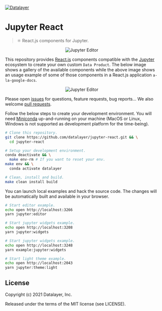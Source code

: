 [![Datalayer](https://datalayer.s3.us-east-1.amazonaws.com/datalayer-25.svg)](https://datalayer.io)

# Jupyter React

> ⚛️ React.js components for Jupyter.

<div align="center" style="text-align: center">
  <img alt="Jupyter Editor" src="https://docs.datalayer.io/assets/images/jupyter-editor-2f39f51a4596173b8ffcf33d62ec5278.gif" />
</div>

This repository provides [React.js](https://reactjs.org) components compatible with the [Jupyter](https://jupyter.org) ecosystem to create your own custom `Data Product`. The below image shows a gallery of the available components while the above image shows an usage example of some of those components in a React.js application `a-la-google-docs`.

<div align="center" style="text-align: center">
  <img alt="Jupyter Editor" src="https://docs.datalayer.io/assets/images/gallery-d29737240a1e3cc60b8f3b4676ccc07f.gif" />
</div>

Please open [issues](https://github.com/datalayer/datalayer/issues) for questions, feature requests, bug reports... We also welcome [pull requests](https://github.com/datalayer/datalayer/pulls).

Follow the below steps to create your development environment. You will need [Miniconda](https://docs.conda.io/en/latest/miniconda.html) up-and-running on your machine (MacOS or Linux, Windows is not supported as development platform for the time-being).

```bash
# Clone this repository.
git clone https://github.com/datalayer/jupyter-react.git && \
  cd jupyter-react
```

```bash
# Setup your development environment.
conda deactivate && \
  make env-rm # If you want to reset your env.
make env && \
  conda activate datalayer
```

```bash
# Clean, install and build.
make clean install build
```

You can launch local examples and hack the source code. The changes will be automatically built and available in your browser.

```bash
# Start editor example.
echo open http://localhost:3266
yarn jupyter:editor
```

```bash
# Start jupyter widgets example.
echo open http://localhost:3208
yarn jupyter:widgets
```

```bash
# Start jupyter widgets example.
echo open http://localhost:3248
yarn example:jupyter:widgets
```

```bash
# Start light theme example.
echo open http://localhost:2043
yarn jupyter:theme:light
```
<!--
## 🚧 Static Example

You can build a static example website that will be available under the `example/.out` folder.

```bash
# This will open example/.out/index.html in your browser.
make example-example && \
  open example/.out/index.html
```

You can deploy the example in your [Vercel](https://vercel.com) (former Now.js) account. Ccnfigure a vercel `datalayer-jupyter-react-example` project with:

- Build command: `yarn build:vercel`
- Output directory: `storybook/.out`.

Then run the following command to deploy in you vercel.

```bash 
# Deploy the example (if you have karma for).
# open https://api/jupyter.datalayer.io
make example-deploy
```
-->
## License

Copyright (c) 2021 Datalayer, Inc.

Released under the terms of the MIT license (see LICENSE).
